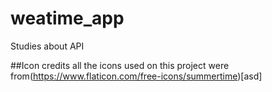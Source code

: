 # weatime_app
Studies about API




##Icon credits
all the icons used on this project were from(https://www.flaticon.com/free-icons/summertime)[asd]
